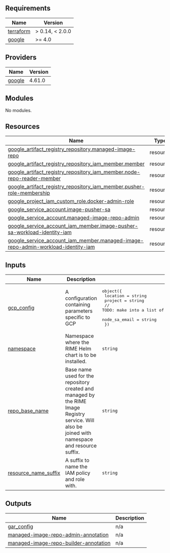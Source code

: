 <!-- BEGIN_TF_DOCS -->
## Requirements

| Name | Version |
|------|---------|
| <a name="requirement_terraform"></a> [terraform](#requirement\_terraform) | > 0.14, < 2.0.0 |
| <a name="requirement_google"></a> [google](#requirement\_google) | >= 4.0 |

## Providers

| Name | Version |
|------|---------|
| <a name="provider_google"></a> [google](#provider\_google) | 4.61.0 |

## Modules

No modules.

## Resources

| Name | Type |
|------|------|
| [google_artifact_registry_repository.managed-image-repo](https://registry.terraform.io/providers/hashicorp/google/latest/docs/resources/artifact_registry_repository) | resource |
| [google_artifact_registry_repository_iam_member.member](https://registry.terraform.io/providers/hashicorp/google/latest/docs/resources/artifact_registry_repository_iam_member) | resource |
| [google_artifact_registry_repository_iam_member.node-repo-reader-member](https://registry.terraform.io/providers/hashicorp/google/latest/docs/resources/artifact_registry_repository_iam_member) | resource |
| [google_artifact_registry_repository_iam_member.pusher-role-membership](https://registry.terraform.io/providers/hashicorp/google/latest/docs/resources/artifact_registry_repository_iam_member) | resource |
| [google_project_iam_custom_role.docker-admin-role](https://registry.terraform.io/providers/hashicorp/google/latest/docs/resources/project_iam_custom_role) | resource |
| [google_service_account.image-pusher-sa](https://registry.terraform.io/providers/hashicorp/google/latest/docs/resources/service_account) | resource |
| [google_service_account.managed-image-repo-admin](https://registry.terraform.io/providers/hashicorp/google/latest/docs/resources/service_account) | resource |
| [google_service_account_iam_member.image-pusher-sa-workload-identity-iam](https://registry.terraform.io/providers/hashicorp/google/latest/docs/resources/service_account_iam_member) | resource |
| [google_service_account_iam_member.managed-image-repo-admin-workload-identity-iam](https://registry.terraform.io/providers/hashicorp/google/latest/docs/resources/service_account_iam_member) | resource |

## Inputs

| Name | Description | Type | Default | Required |
|------|-------------|------|---------|:--------:|
| <a name="input_gcp_config"></a> [gcp\_config](#input\_gcp\_config) | A configuration containing parameters specific to GCP | <pre>object({<br>    location = string<br>    project  = string<br>    // TODO: make into a list of strings called repo_reader_sa_emails<br>    node_sa_email = string<br>  })</pre> | n/a | yes |
| <a name="input_namespace"></a> [namespace](#input\_namespace) | Namespace where the RIME Helm chart is to be installed. | `string` | n/a | yes |
| <a name="input_repo_base_name"></a> [repo\_base\_name](#input\_repo\_base\_name) | Base name used for the repository created and managed by the RIME Image Registry service. Will also be joined with namespace and resource suffix. | `string` | `"rime-managed-images"` | no |
| <a name="input_resource_name_suffix"></a> [resource\_name\_suffix](#input\_resource\_name\_suffix) | A suffix to name the IAM policy and role with. | `string` | n/a | yes |

## Outputs

| Name | Description |
|------|-------------|
| <a name="output_gar_config"></a> [gar\_config](#output\_gar\_config) | n/a |
| <a name="output_managed-image-repo-admin-annotation"></a> [managed-image-repo-admin-annotation](#output\_managed-image-repo-admin-annotation) | n/a |
| <a name="output_managed-image-repo-builder-annotation"></a> [managed-image-repo-builder-annotation](#output\_managed-image-repo-builder-annotation) | n/a |
<!-- END_TF_DOCS -->

